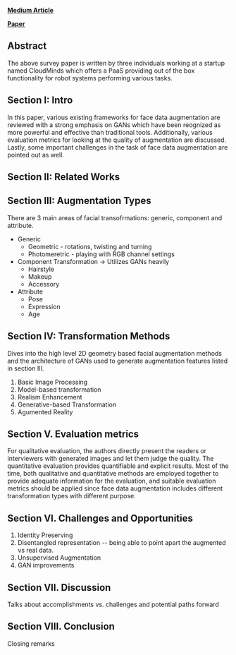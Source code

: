 **[Medium Article](https://link.medium.com/gBsAnKEEw6)**

**[Paper](https://arxiv.org/pdf/1904.11685.pdf)**

## Abstract
The above survey paper is written by three individuals working at a startup named CloudMinds which offers a PaaS
providing out of the box functionality for robot systems performing various tasks. 

## Section I: Intro
In this paper, various existing frameworks for face data augmentation are reviewed with a strong emphasis on GANs
which have been reognized as more powerful and effective than traditional tools. Additionally, various evaluation
metrics for looking at the quality of augmentation are discussed. Lastly, some important challenges in the
task of face data augmentation are pointed out as well. 

## Section II: Related Works

## Section III: Augmentation Types
There are 3 main areas of facial transofrmations: generic, component and attribute. 
* Generic 
  * Geometric - rotations, twisting and turning
  * Photomeretric - playing with RGB channel settings
* Component Transformation -> Utilizes GANs heavily
  * Hairstyle
  * Makeup
  * Accessory 
* Attribute
  * Pose
  * Expression
  * Age
  
## Section IV: Transformation Methods
Dives into the high level 2D geometry based facial augmentation methods and the architecture of GANs used to generate augmentation features listed in section III.
1. Basic Image Processing
2. Model-based transformation
3. Realism Enhancement
4. Generative-based Transformation
5. Agumented Reality

## Section V. Evaluation metrics
For qualitative evaluation, the authors directly present the readers or interviewers
with generated images and let them judge the quality. The
quantitative evaluation provides quantifiable and explicit results. Most
of the time, both qualitative and quantitative methods are
employed together to provide adequate information for the
evaluation, and suitable evaluation metrics should be applied
since face data augmentation includes different transformation
types with different purpose.

## Section VI. Challenges and Opportunities
1. Identity Preserving
2. Disentangled representation -- being able to point apart the augmented vs real data.
3. Unsupervised Augmentation
4. GAN improvements

## Section VII. Discussion
Talks about accomplishments vs. challenges and potential paths forward

## Section VIII. Conclusion
Closing remarks
